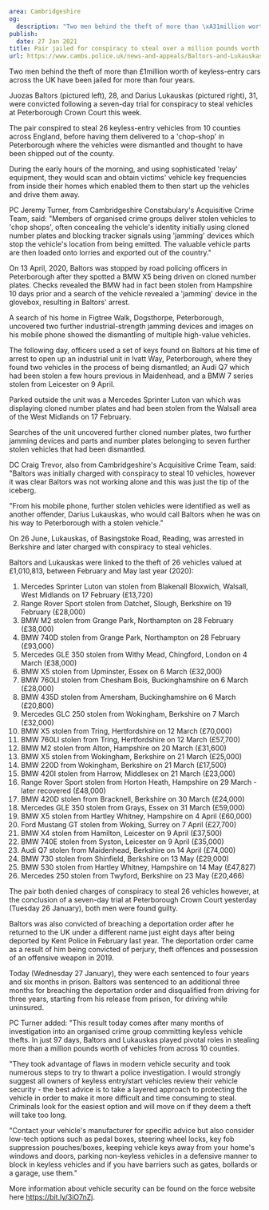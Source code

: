 ```yaml
area: Cambridgeshire
og:
  description: "Two men behind the theft of more than \xA31million worth of keyless-entry cars across the UK have been jailed for more than four years."
publish:
  date: 27 Jan 2021
title: Pair jailed for conspiracy to steal over a million pounds worth of cars across the UK
url: https://www.cambs.police.uk/news-and-appeals/Baltors-and-Lukauskas-sentencing-Jan2021
```

Two men behind the theft of more than £1million worth of keyless-entry cars across the UK have been jailed for more than four years.

Juozas Baltors (pictured left), 28, and Darius Lukauskas (pictured right), 31, were convicted following a seven-day trial for conspiracy to steal vehicles at Peterborough Crown Court this week.

The pair conspired to steal 26 keyless-entry vehicles from 10 counties across England, before having them delivered to a 'chop-shop' in Peterborough where the vehicles were dismantled and thought to have been shipped out of the county.

During the early hours of the morning, and using sophisticated 'relay' equipment, they would scan and obtain victims' vehicle key frequencies from inside their homes which enabled them to then start up the vehicles and drive them away.

PC Jeremy Turner, from Cambridgeshire Constabulary's Acquisitive Crime Team, said: "Members of organised crime groups deliver stolen vehicles to 'chop shops', often concealing the vehicle's identity initially using cloned number plates and blocking tracker signals using 'jamming' devices which stop the vehicle's location from being emitted. The valuable vehicle parts are then loaded onto lorries and exported out of the country."

On 13 April, 2020, Baltors was stopped by road policing officers in Peterborough after they spotted a BMW X5 being driven on cloned number plates. Checks revealed the BMW had in fact been stolen from Hampshire 10 days prior and a search of the vehicle revealed a 'jamming' device in the glovebox, resulting in Baltors' arrest.

A search of his home in Figtree Walk, Dogsthorpe, Peterborough, uncovered two further industrial-strength jamming devices and images on his mobile phone showed the dismantling of multiple high-value vehicles.

The following day, officers used a set of keys found on Baltors at his time of arrest to open up an industrial unit in Ivatt Way, Peterborough, where they found two vehicles in the process of being dismantled; an Audi Q7 which had been stolen a few hours previous in Maidenhead, and a BMW 7 series stolen from Leicester on 9 April.

Parked outside the unit was a Mercedes Sprinter Luton van which was displaying cloned number plates and had been stolen from the Walsall area of the West Midlands on 17 February.

Searches of the unit uncovered further cloned number plates, two further jamming devices and parts and number plates belonging to seven further stolen vehicles that had been dismantled.

DC Craig Trevor, also from Cambridgeshire's Acquisitive Crime Team, said: "Baltors was initially charged with conspiracy to steal 10 vehicles, however it was clear Baltors was not working alone and this was just the tip of the iceberg.

"From his mobile phone, further stolen vehicles were identified as well as another offender, Darius Lukauskas, who would call Baltors when he was on his way to Peterborough with a stolen vehicle."

On 26 June, Lukauskas, of Basingstoke Road, Reading, was arrested in Berkshire and later charged with conspiracy to steal vehicles.

Baltors and Lukauskas were linked to the theft of 26 vehicles valued at £1,010,813, between February and May last year (2020):

 1. Mercedes Sprinter Luton van stolen from Blakenall Bloxwich, Walsall, West Midlands on 17 February (£13,720)
 2. Range Rover Sport stolen from Datchet, Slough, Berkshire on 19 February (£28,000)
 3. BMW M2 stolen from Grange Park, Northampton on 28 February (£38,000)
 4. BMW 740D stolen from Grange Park, Northampton on 28 February (£93,000)
 5. Mercedes GLE 350 stolen from Withy Mead, Chingford, London on 4 March (£38,000)
 6. BMW X5 stolen from Upminster, Essex on 6 March (£32,000)
 7. BMW 760LI stolen from Chesham Bois, Buckinghamshire on 6 March (£28,000)
 8. BMW 435D stolen from Amersham, Buckinghamshire on 6 March (£20,800)
 9. Mercedes GLC 250 stolen from Wokingham, Berkshire on 7 March (£32,000)
 10. BMW X5 stolen from Tring, Hertfordshire on 12 March (£70,000)
 11. BMW 760LI stolen from Tring, Hertfordshire on 12 March (£57,700)
 12. BMW M2 stolen from Alton, Hampshire on 20 March (£31,600)
 13. BMW X5 stolen from Wokingham, Berkshire on 21 March (£25,000)
 14. BMW 220D from Wokingham, Berkshire on 21 March (£17,500)
 15. BMW 420I stolen from Harrow, Middlesex on 21 March (£23,000)
 16. Range Rover Sport stolen from Horton Heath, Hampshire on 29 March - later recovered (£48,000)
 17. BMW 420D stolen from Bracknell, Berkshire on 30 March (£24,000)
 18. Mercedes GLE 350 stolen from Grays, Essex on 31 March (£59,000)
 19. BMW X5 stolen from Hartley Whitney, Hampshire on 4 April (£60,000)
 20. Ford Mustang GT stolen from Woking, Surrey on 7 April (£27,700)
 21. BMW X4 stolen from Hamilton, Leicester on 9 April (£37,500)
 22. BMW 740E stolen from Syston, Leicester on 9 April (£35,000)
 23. Audi Q7 stolen from Maidenhead, Berkshire on 14 April (£74,000)
 24. BMW 730 stolen from Shinfield, Berkshire on 13 May (£29,000)
 25. BMW 530 stolen from Hartley Whitney, Hampshire on 14 May (£47,827)
 26. Mercedes 250 stolen from Twyford, Berkshire on 23 May (£20,466)

The pair both denied charges of conspiracy to steal 26 vehicles however, at the conclusion of a seven-day trial at Peterborough Crown Court yesterday (Tuesday 26 January), both men were found guilty.

Baltors was also convicted of breaching a deportation order after he returned to the UK under a different name just eight days after being deported by Kent Police in February last year. The deportation order came as a result of him being convicted of perjury, theft offences and possession of an offensive weapon in 2019.

Today (Wednesday 27 January), they were each sentenced to four years and six months in prison. Baltors was sentenced to an additional three months for breaching the deportation order and disqualified from driving for three years, starting from his release from prison, for driving while uninsured.

PC Turner added: "This result today comes after many months of investigation into an organised crime group committing keyless vehicle thefts. In just 97 days, Baltors and Lukauskas played pivotal roles in stealing more than a million pounds worth of vehicles from across 10 counties.

"They took advantage of flaws in modern vehicle security and took numerous steps to try to thwart a police investigation. I would strongly suggest all owners of keyless entry/start vehicles review their vehicle security - the best advice is to take a layered approach to protecting the vehicle in order to make it more difficult and time consuming to steal. Criminals look for the easiest option and will move on if they deem a theft will take too long.

"Contact your vehicle's manufacturer for specific advice but also consider low-tech options such as pedal boxes, steering wheel locks, key fob suppression pouches/boxes, keeping vehicle keys away from your home's windows and doors, parking non-keyless vehicles in a defensive manner to block in keyless vehicles and if you have barriers such as gates, bollards or a garage, use them."

More information about vehicle security can be found on the force website here https://bit.ly/3iO7nZj.
